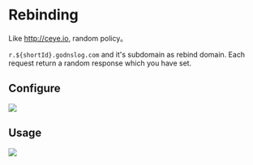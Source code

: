 # Rebinding

Like <http://ceye.io>, random policy。 

`r.${shortId}.godnslog.com` and it's subdomain as rebind domain. Each request return a random response which you have set.

## Configure
![](https://s1.ax1x.com/2020/08/31/dOO6fO.png)

## Usage

![](https://s1.ax1x.com/2020/08/31/dOOgpD.png)
